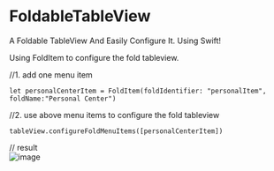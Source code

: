 # FoldableTableView
A Foldable TableView And Easily Configure It. Using Swift!

Using FoldItem to configure the fold tableview.

//1. add one menu item
```
let personalCenterItem = FoldItem(foldIdentifier: "personalItem", foldName:"Personal Center")

```

//2. use above menu items to configure the fold tableview 
```
tableView.configureFoldMenuItems([personalCenterItem])
```

// result 
<br>
 ![image]("https://github.com/liuwin7/FoldableTableView/raw/master/FoldableTableView/AnimationView.gif")
